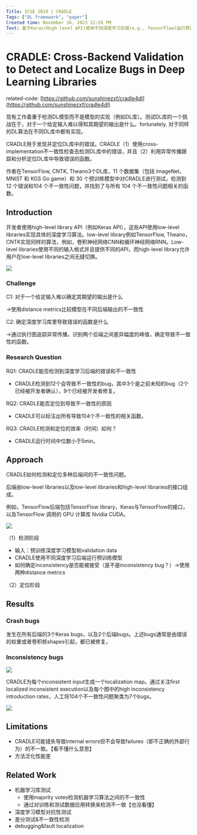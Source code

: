 ```yaml
---
Title: ICSE 2019 | CRADLE
Tags: ["DL framework", "paper"]
Created time: November 16, 2023 12:26 PM
Text: 基于Keras(High level API)使用不同深度学习后端(e.g., TensorFlow)运行预训练模型，检测并定位不同深度学习后端的不一致性问题。
---
```

# CRADLE: Cross-Backend Validation to Detect and Localize Bugs in Deep Learning Libraries

related-code: [https://github.com/sunshinezxf/cradle4dl](https://github.com/sunshinezxf/cradle4dl)

现有工作着重于检测DL模型而不是模型的实现（例如DL库）。测试DL库的一个挑战在于，对于一个给定输入难以得知其期望的输出是什么。fortunately, 对于同样的DL算法在不同DL库中都有实现。

CRADLE用于发现并定位DL库中的错误。CRADLE（1）使用cross-implementation不一致性检查去检测DL库中的错误，并且（2）利用异常传播跟踪和分析定位DL库中导致错误的函数。

作者在TensorFlow, CNTK, Theano3个DL库，11 个数据集（包括 ImageNet、MNIST 和 KGS Go game）和 30 个预训练模型中对CRADLE进行测试，检测到 12 个错误和104 个不一致性问题，并找到了与所有 104 个不一致性问题相关的函数。

## Introduction

开发者使用high-level library API（例如Keras API），这些API使用low-level libraries实现具体的深度学习算法。low-level library例如TensorFlow, Theano， CNTK实现同样的算法，例如，卷积神经网络CNN和循环神经网络RNN。Low-level libraries使用不同的输入格式并且提供不同的API，而high-level library允许用户在low-level libraries之间无缝切换。

<img src="/ICSE 2019 CRADLE/Untitled.png" className="img"/>

### Challenge

C1: 对于一个给定输入难以确定其期望的输出是什么

→使用distance metrics比较模型在不同后端输出的不一致性

C2: 确定深度学习库里导致错误的函数是什么

→通过执行图追踪异常传播，识别两个后端之间差异幅度的峰值，确定导致不一致性的函数。

### Research Question

RQ1: CRADLE能否检测到深度学习后端的错误和不一致性

- CRADLE检测到12个会导致不一致性的bug，其中3个是之前未知的bug（2个已经被开发者确认），9个已经被开发者修复。

RQ2: CRADLE能否定位到导致不一致性的原因

- CRADLE可以标注出所有导致104个不一致性的相关函数。

RQ3: CRADLE检测和定位的效率（时间）如何？

- CRADLE运行时间中位数小于5min。

## Approach

CRADLE如何检测和定位多种后端间的不一致性问题。

后端由low-level libraries以及low-level libraries和high-level libraries的接口组成。

例如，TensorFlow后端包括TensorFlow library，Keras与TensorFlow的接口，以及TensorFlow 调用的 GPU 计算库 Nvidia CUDA。

<img src="/ICSE 2019 CRADLE/Untitled 1.png" className="img"/>

（1）检测阶段

- 输入：预训练深度学习模型和validation data
- CRADLE使用不同深度学习后端运行预训练模型
- 如何确定inconsistency是否能被接受（是不是inconsistency bug？）→使用两种distance metrics

（2）定位阶段

## Results

### Crash bugs

发生在所有后端的3个Keras bugs，以及2个后端bugs。上述bugs通常是由错误的权重或者卷积核shapes引起，都已被修复。

### Inconsistency bugs

<img src="/ICSE 2019 CRADLE/Untitled 2.png" className="img"/>

CRADLE为每个inconsistent input生成一个localization map。通过关注first localized inconsistent execution以及每个图中的high inconsistency introduction rates，人工将104个不一致性问题聚类为7个bugs。

<img src="/ICSE 2019 CRADLE/Untitled 3.png" className="img"/>

## Limitations

- CRADLE可能错失导致internal errors但不会导致failures（即不正确的外部行为）的不一致。【看不懂什么意思】
- 方法泛化性能差

## Related Work

- 机器学习库测试
    - 使用majority votes检测机器学习算法之间的不一致性
    - 通过对训练和测试数据应用转换来检测不一致【也没看懂】
- 深度学习模型对抗性测试
- 差分测试&不一致性检测
- debugging&fault localization